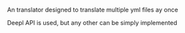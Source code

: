 An translator designed to translate multiple yml files ay once

Deepl API is used, but any other can be simply implemented 
